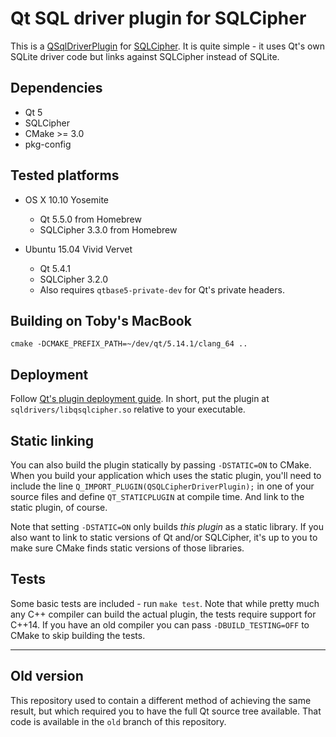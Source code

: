 # Qt SQL driver plugin for SQLCipher

This is a [QSqlDriverPlugin](http://doc.qt.io/qt-5/qsqldriverplugin.html) for
[SQLCipher](https://www.zetetic.net/sqlcipher/open-source/). It is quite simple - it uses Qt's own SQLite driver code
but links against SQLCipher instead of SQLite.

## Dependencies

- Qt 5
- SQLCipher
- CMake >= 3.0
- pkg-config

## Tested platforms

- OS X 10.10 Yosemite

  - Qt 5.5.0 from Homebrew
  - SQLCipher 3.3.0 from Homebrew

- Ubuntu 15.04 Vivid Vervet

  - Qt 5.4.1
  - SQLCipher 3.2.0
  - Also requires `qtbase5-private-dev` for Qt's private headers.

## Building on Toby's MacBook

```
cmake -DCMAKE_PREFIX_PATH=~/dev/qt/5.14.1/clang_64 ..
```

## Deployment

Follow [Qt's plugin deployment guide](http://doc.qt.io/qt-5/deployment-plugins.html). In short, put the plugin at
`sqldrivers/libqsqlcipher.so` relative to your executable.

## Static linking

You can also build the plugin statically by passing `-DSTATIC=ON` to CMake. When you build your application which uses
the static plugin, you'll need to include the line `Q_IMPORT_PLUGIN(QSQLCipherDriverPlugin);` in one of your source
files and define `QT_STATICPLUGIN` at compile time. And link to the static plugin, of course.

Note that setting `-DSTATIC=ON` only builds _this plugin_ as a static library. If you also want to link to static
versions of Qt and/or SQLCipher, it's up to you to make sure CMake finds static versions of those libraries.

## Tests

Some basic tests are included - run `make test`. Note that while pretty much any C++ compiler can build the actual
plugin, the tests require support for C++14. If you have an old compiler you can pass `-DBUILD_TESTING=OFF` to CMake to
skip building the tests.

---

## Old version

This repository used to contain a different method of achieving the same result, but which required you to have the full
Qt source tree available. That code is available in the `old` branch of this repository.
